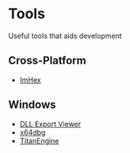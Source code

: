 # Tools

Useful tools that aids development

## Cross-Platform

  - [ImHex](https://github.com/WerWolv/ImHex)

## Windows

  - [DLL Export Viewer](https://www.nirsoft.net/utils/dll_export_viewer.html)
  - [x64dbg](https://x64dbg.com/)
  - [TitanEngine](https://github.com/x64dbg/TitanEngine)


